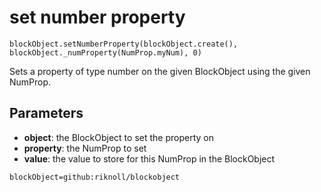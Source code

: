 # set number property

```sig
blockObject.setNumberProperty(blockObject.create(), blockObject._numProperty(NumProp.myNum), 0)
```

Sets a property of type number on the given BlockObject using the given NumProp.

## Parameters

* **object**: the BlockObject to set the property on
* **property**: the NumProp to set
* **value**: the value to store for this NumProp in the BlockObject

```package
blockObject=github:riknoll/blockobject
```
